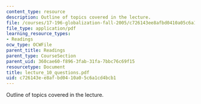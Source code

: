 ```yaml
---
content_type: resource
description: Outline of topics covered in the lecture.
file: /courses/17-196-globalization-fall-2005/c726143ee8afbd0410a05c6a1cd4bcb1_lecture_10_questions.pdf
file_type: application/pdf
learning_resource_types:
- Readings
ocw_type: OCWFile
parent_title: Readings
parent_type: CourseSection
parent_uid: 360cae60-f896-3fab-31fa-7bbc76c69f15
resourcetype: Document
title: lecture_10_questions.pdf
uid: c726143e-e8af-bd04-10a0-5c6a1cd4bcb1
---
```

Outline of topics covered in the lecture.

